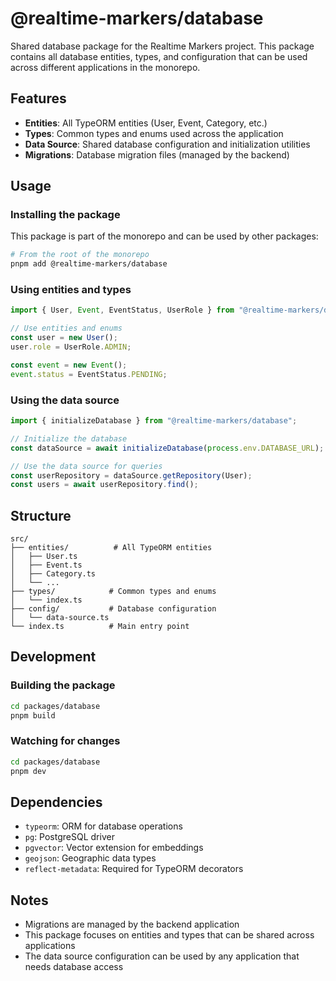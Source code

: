# @realtime-markers/database

Shared database package for the Realtime Markers project. This package contains all database entities, types, and configuration that can be used across different applications in the monorepo.

## Features

- **Entities**: All TypeORM entities (User, Event, Category, etc.)
- **Types**: Common types and enums used across the application
- **Data Source**: Shared database configuration and initialization utilities
- **Migrations**: Database migration files (managed by the backend)

## Usage

### Installing the package

This package is part of the monorepo and can be used by other packages:

```bash
# From the root of the monorepo
pnpm add @realtime-markers/database
```

### Using entities and types

```typescript
import { User, Event, EventStatus, UserRole } from "@realtime-markers/database";

// Use entities and enums
const user = new User();
user.role = UserRole.ADMIN;

const event = new Event();
event.status = EventStatus.PENDING;
```

### Using the data source

```typescript
import { initializeDatabase } from "@realtime-markers/database";

// Initialize the database
const dataSource = await initializeDatabase(process.env.DATABASE_URL);

// Use the data source for queries
const userRepository = dataSource.getRepository(User);
const users = await userRepository.find();
```

## Structure

```
src/
├── entities/          # All TypeORM entities
│   ├── User.ts
│   ├── Event.ts
│   ├── Category.ts
│   └── ...
├── types/            # Common types and enums
│   └── index.ts
├── config/           # Database configuration
│   └── data-source.ts
└── index.ts          # Main entry point
```

## Development

### Building the package

```bash
cd packages/database
pnpm build
```

### Watching for changes

```bash
cd packages/database
pnpm dev
```

## Dependencies

- `typeorm`: ORM for database operations
- `pg`: PostgreSQL driver
- `pgvector`: Vector extension for embeddings
- `geojson`: Geographic data types
- `reflect-metadata`: Required for TypeORM decorators

## Notes

- Migrations are managed by the backend application
- This package focuses on entities and types that can be shared across applications
- The data source configuration can be used by any application that needs database access
